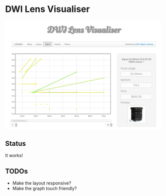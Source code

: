 DWI Lens Visualiser
===================

![](http://github.com/stevenocchipinti/dwi-visualiser/raw/master/dwi-visualiser.png)

Status
------

It works!

TODOs
-----

- Make the layout responsive?
- Make the graph touch friendly?
